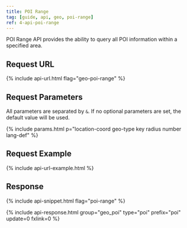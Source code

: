 ```yaml
---
title: POI Range
tag: [guide, api, geo, poi-range]
ref: 4-api-poi-range
---
```


POI Range API provides the ability to query all POI information within a specified area.

## Request URL

{% include api-url.html flag="geo-poi-range" %}

## Request Parameters

All parameters are separated by `&`. If no optional parameters are set, the default value will be used.

{% include params.html p="location-coord geo-type key radius number lang-def" %}

## Request Example

{% include api-url-example.html %}

## Response

{% include api-snippet.html flag="poi-range" %}

{% include api-response.html group="geo_poi" type="poi" prefix="poi" update=0 fxlink=0 %}
